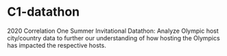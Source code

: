 # C1-datathon
2020 Correlation One Summer Invitational Datathon: Analyze Olympic host city/country data to further our understanding of how hosting the Olympics has impacted the respective hosts.
